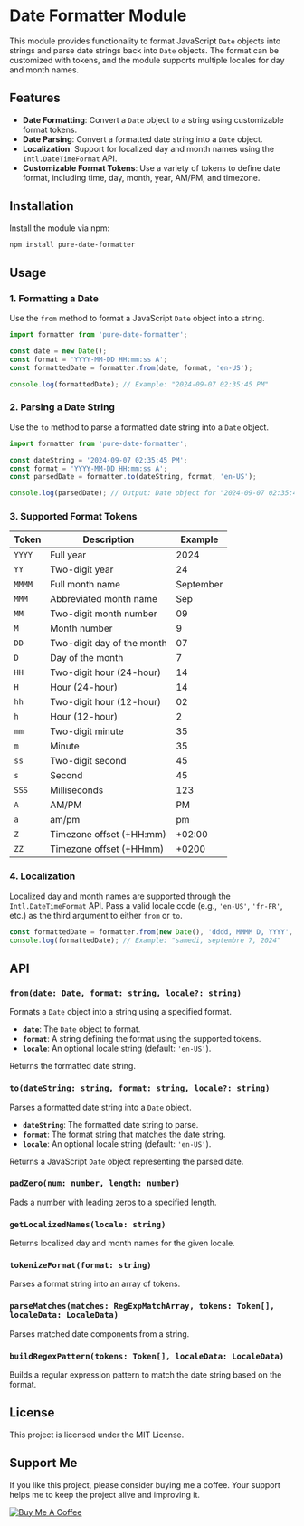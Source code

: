 # Date Formatter Module

This module provides functionality to format JavaScript `Date` objects into strings and parse date strings back into `Date` objects. The format can be customized with tokens, and the module supports multiple locales for day and month names.

## Features

- **Date Formatting**: Convert a `Date` object to a string using customizable format tokens.
- **Date Parsing**: Convert a formatted date string into a `Date` object.
- **Localization**: Support for localized day and month names using the `Intl.DateTimeFormat` API.
- **Customizable Format Tokens**: Use a variety of tokens to define date format, including time, day, month, year, AM/PM, and timezone.

## Installation

Install the module via npm:

```bash
npm install pure-date-formatter
```

## Usage

### 1. Formatting a Date

Use the `from` method to format a JavaScript `Date` object into a string.

```typescript
import formatter from 'pure-date-formatter';

const date = new Date();
const format = 'YYYY-MM-DD HH:mm:ss A';
const formattedDate = formatter.from(date, format, 'en-US');

console.log(formattedDate); // Example: "2024-09-07 02:35:45 PM"
```

### 2. Parsing a Date String

Use the `to` method to parse a formatted date string into a `Date` object.

```typescript
import formatter from 'pure-date-formatter';

const dateString = '2024-09-07 02:35:45 PM';
const format = 'YYYY-MM-DD HH:mm:ss A';
const parsedDate = formatter.to(dateString, format, 'en-US');

console.log(parsedDate); // Output: Date object for "2024-09-07 02:35:45 PM"
```

### 3. Supported Format Tokens

| Token  | Description                | Example   |
| ------ | -------------------------- | --------- |
| `YYYY` | Full year                  | 2024      |
| `YY`   | Two-digit year             | 24        |
| `MMMM` | Full month name            | September |
| `MMM`  | Abbreviated month name     | Sep       |
| `MM`   | Two-digit month number     | 09        |
| `M`    | Month number               | 9         |
| `DD`   | Two-digit day of the month | 07        |
| `D`    | Day of the month           | 7         |
| `HH`   | Two-digit hour (24-hour)   | 14        |
| `H`    | Hour (24-hour)             | 14        |
| `hh`   | Two-digit hour (12-hour)   | 02        |
| `h`    | Hour (12-hour)             | 2         |
| `mm`   | Two-digit minute           | 35        |
| `m`    | Minute                     | 35        |
| `ss`   | Two-digit second           | 45        |
| `s`    | Second                     | 45        |
| `SSS`  | Milliseconds               | 123       |
| `A`    | AM/PM                      | PM        |
| `a`    | am/pm                      | pm        |
| `Z`    | Timezone offset (+HH:mm)   | +02:00    |
| `ZZ`   | Timezone offset (+HHmm)    | +0200     |

### 4. Localization

Localized day and month names are supported through the `Intl.DateTimeFormat` API. Pass a valid locale code (e.g., `'en-US'`, `'fr-FR'`, etc.) as the third argument to either `from` or `to`.

```typescript
const formattedDate = formatter.from(new Date(), 'dddd, MMMM D, YYYY', 'fr-FR');
console.log(formattedDate); // Example: "samedi, septembre 7, 2024"
```

## API

### `from(date: Date, format: string, locale?: string)`

Formats a `Date` object into a string using a specified format.

- **`date`**: The `Date` object to format.
- **`format`**: A string defining the format using the supported tokens.
- **`locale`**: An optional locale string (default: `'en-US'`).

Returns the formatted date string.

### `to(dateString: string, format: string, locale?: string)`

Parses a formatted date string into a `Date` object.

- **`dateString`**: The formatted date string to parse.
- **`format`**: The format string that matches the date string.
- **`locale`**: An optional locale string (default: `'en-US'`).

Returns a JavaScript `Date` object representing the parsed date.

### `padZero(num: number, length: number)`

Pads a number with leading zeros to a specified length.

### `getLocalizedNames(locale: string)`

Returns localized day and month names for the given locale.

### `tokenizeFormat(format: string)`

Parses a format string into an array of tokens.

### `parseMatches(matches: RegExpMatchArray, tokens: Token[], localeData: LocaleData)`

Parses matched date components from a string.

### `buildRegexPattern(tokens: Token[], localeData: LocaleData)`

Builds a regular expression pattern to match the date string based on the format.

## License

This project is licensed under the MIT License.

## Support Me

If you like this project, please consider buying me a coffee. Your support helps me to keep the project alive and improving it.

[![Buy Me A Coffee](https://www.buymeacoffee.com/assets/img/custom_images/orange_img.png)](https://buymeacoffee.com/ssjblue1979)
